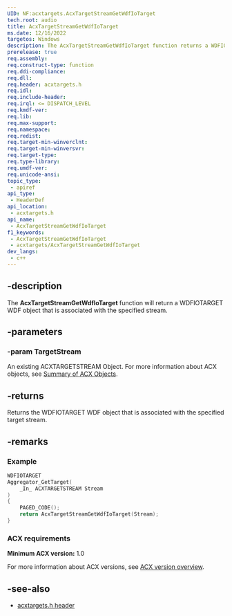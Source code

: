```yaml
---
UID: NF:acxtargets.AcxTargetStreamGetWdfIoTarget
tech.root: audio
title: AcxTargetStreamGetWdfIoTarget
ms.date: 12/16/2022
targetos: Windows
description: The AcxTargetStreamGetWdfIoTarget function returns a WDFIOTARGET WDF object that is associated with the specified stream.
prerelease: true
req.assembly: 
req.construct-type: function
req.ddi-compliance: 
req.dll: 
req.header: acxtargets.h
req.idl: 
req.include-header: 
req.irql: <= DISPATCH_LEVEL
req.kmdf-ver: 
req.lib: 
req.max-support: 
req.namespace: 
req.redist: 
req.target-min-winverclnt: 
req.target-min-winversvr: 
req.target-type: 
req.type-library: 
req.umdf-ver: 
req.unicode-ansi: 
topic_type:
 - apiref
api_type:
 - HeaderDef
api_location:
 - acxtargets.h
api_name:
 - AcxTargetStreamGetWdfIoTarget
f1_keywords:
 - AcxTargetStreamGetWdfIoTarget
 - acxtargets/AcxTargetStreamGetWdfIoTarget
dev_langs:
 - c++
---
```


## -description

The **AcxTargetStreamGetWdfIoTarget** function will return a WDFIOTARGET WDF object that is associated with the specified stream.

## -parameters

### -param TargetStream

An existing ACXTARGETSTREAM Object. For more information about ACX objects, see [Summary of ACX Objects](/windows-hardware/drivers/audio/acx-summary-of-objects).

## -returns

Returns the WDFIOTARGET WDF object that is associated with the specified target stream.

## -remarks

### Example

```cpp
WDFIOTARGET
Aggregator_GetTarget(
    _In_ ACXTARGETSTREAM Stream
)
{
    PAGED_CODE();
    return AcxTargetStreamGetWdfIoTarget(Stream);
}
```

### ACX requirements

**Minimum ACX version:** 1.0

For more information about ACX versions, see [ACX version overview](/windows-hardware/drivers/audio/acx-version-overview).

## -see-also

- [acxtargets.h header](index.md)

